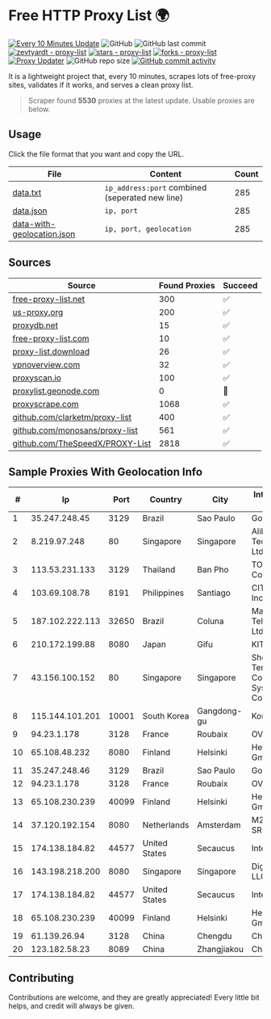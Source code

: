 
# Free HTTP Proxy List 🌍

[![Every 10 Minutes Update](https://github.com/mertguvencli/http-proxy-list/actions/workflows/main.yml/badge.svg?branch=main)](https://github.com/mertguvencli/http-proxy-list/actions/workflows/main.yml)
![GitHub](https://img.shields.io/github/license/mertguvencli/http-proxy-list)
![GitHub last commit](https://img.shields.io/github/last-commit/mertguvencli/http-proxy-list)
[![zevtyardt - proxy-list](https://img.shields.io/static/v1?label=zevtyardt&message=proxy-list&color=blue&logo=github)](https://github.com/zevtyardt/proxy-list "Go to GitHub repo")
[![stars - proxy-list](https://img.shields.io/github/stars/zevtyardt/proxy-list?style=social)](https://github.com/zevtyardt/proxy-list)
[![forks - proxy-list](https://img.shields.io/github/forks/zevtyardt/proxy-list?style=social)](https://github.com/zevtyardt/proxy-list)
[![Proxy Updater](https://github.com/zevtyardt/proxy-list/workflows/Proxy%20Updater/badge.svg)](https://github.com/zevtyardt/proxy-list/actions?query=workflow:"Proxy+Updater")
![GitHub repo size](https://img.shields.io/github/repo-size/zevtyardt/proxy-list)
[![GitHub commit activity](https://img.shields.io/github/commit-activity/m/zevtyardt/proxy-list?logo=commits)](https://github.com/zevtyardt/proxy-list/commits/main)

It is a lightweight project that, every 10 minutes, scrapes lots of free-proxy sites, validates if it works, and serves a clean proxy list.

> Scraper found **5530** proxies at the latest update. Usable proxies are below.

## Usage

Click the file format that you want and copy the URL.

|File|Content|Count|
|----|-------|-----|
|[data.txt](https://raw.githubusercontent.com/mertguvencli/http-proxy-list/main/proxy-list/data.txt)|`ip_address:port` combined (seperated new line)|285|
|[data.json](https://raw.githubusercontent.com/mertguvencli/http-proxy-list/main/proxy-list/data.json)|`ip, port`|285|
|[data-with-geolocation.json](https://raw.githubusercontent.com/mertguvencli/http-proxy-list/main/proxy-list/data-with-geolocation.json)|`ip, port, geolocation`|285|

## Sources

|Source|Found Proxies|Succeed|
|------|-------------|-------|
|[free-proxy-list.net](https://free-proxy-list.net)|300|✅|
|[us-proxy.org](https://www.us-proxy.org)|200|✅|
|[proxydb.net](http://proxydb.net)|15|✅|
|[free-proxy-list.com](https://free-proxy-list.com/?page=&port=&type%5B%5D=http&type%5B%5D=https&up_time=0&search=Search)|10|✅|
|[proxy-list.download](https://www.proxy-list.download/HTTP)|26|✅|
|[vpnoverview.com](https://vpnoverview.com/privacy/anonymous-browsing/free-proxy-servers)|32|✅|
|[proxyscan.io](https://www.proxyscan.io)|100|✅|
|[proxylist.geonode.com](https://proxylist.geonode.com/api/proxy-list?limit=300&page=1&sort_by=lastChecked&sort_type=desc&protocols=http,https)|0|🚫|
|[proxyscrape.com](https://api.proxyscrape.com/v2/?request=displayproxies&protocol=http&timeout=10000&country=all&ssl=all&anonymity=all)|1068|✅|
|[github.com/clarketm/proxy-list](https://raw.githubusercontent.com/clarketm/proxy-list/master/proxy-list-raw.txt)|400|✅|
|[github.com/monosans/proxy-list](https://raw.githubusercontent.com/monosans/proxy-list/main/proxies/http.txt)|561|✅|
|[github.com/TheSpeedX/PROXY-List](https://raw.githubusercontent.com/TheSpeedX/PROXY-List/master/http.txt)|2818|✅|


## Sample Proxies With Geolocation Info

|#|Ip|Port|Country|City|Internet Service Provider|
|-|--|----|-------|----|-------------------------|
|1|35.247.248.45|3129|Brazil|Sao Paulo|Google LLC|
|2|8.219.97.248|80|Singapore|Singapore|Alibaba (US) Technology Co., Ltd.|
|3|113.53.231.133|3129|Thailand|Ban Pho|TOT Public Company Limited|
|4|103.69.108.78|8191|Philippines|Santiago|CITI Cableworld Inc.|
|5|187.102.222.113|32650|Brazil|Coluna|Masternet Telecomunicacao Ltda|
|6|210.172.199.88|8080|Japan|Gifu|KITAGATA|
|7|43.156.100.152|80|Singapore|Singapore|Shenzhen Tencent Computer Systems Company Limited|
|8|115.144.101.201|10001|South Korea|Gangdong-gu|Korea Telecom|
|9|94.23.1.178|3128|France|Roubaix|OVH ISP|
|10|65.108.48.232|8080|Finland|Helsinki|Hetzner Online GmbH|
|11|35.247.248.46|3129|Brazil|Sao Paulo|Google LLC|
|12|94.23.1.178|3128|France|Roubaix|OVH ISP|
|13|65.108.230.239|40099|Finland|Helsinki|Hetzner Online GmbH|
|14|37.120.192.154|8080|Netherlands|Amsterdam|M247 Europe SRL|
|15|174.138.184.82|44577|United States|Secaucus|Interserver, Inc|
|16|143.198.218.200|8080|Singapore|Singapore|DigitalOcean, LLC|
|17|174.138.184.82|44577|United States|Secaucus|Interserver, Inc|
|18|65.108.230.239|40099|Finland|Helsinki|Hetzner Online GmbH|
|19|61.139.26.94|3128|China|Chengdu|Chinanet|
|20|123.182.58.23|8089|China|Zhangjiakou|Chinanet|



## Contributing

Contributions are welcome, and they are greatly appreciated! Every
little bit helps, and credit will always be given.

